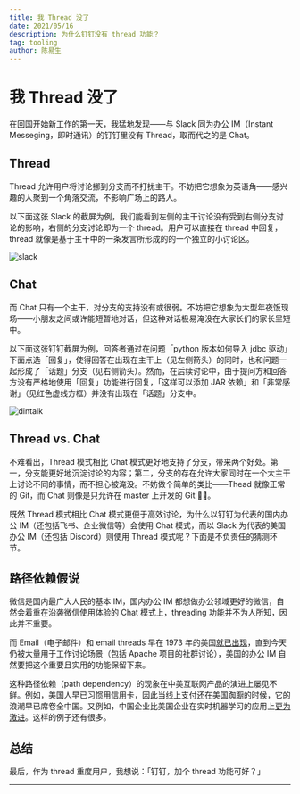 ```yaml
---
title: 我 Thread 没了
date: 2021/05/16
description: 为什么钉钉没有 thread 功能？
tag: tooling
author: 陈易生
---
```


# 我 Thread 没了

在回国开始新工作的第一天，我猛地发现——与 Slack 同为办公 IM（Instant Messeging，即时通讯）的钉钉里没有 Thread，取而代之的是 Chat。

## Thread

Thread 允许用户将讨论挪到分支而不打扰主干。不妨把它想象为英语角——感兴趣的人聚到一个角落交流，不影响广场上的路人。

以下面这张 Slack 的截屏为例，我们能看到左侧的主干讨论没有受到右侧分支讨论的影响，右侧的分支讨论即为一个 thread。用户可以直接在 thread 中回复，thread 就像是基于主干中的一条发言所形成的的一个独立的小讨论区。

![slack](/images/thread/slack.png)

## Chat

而 Chat 只有一个主干，对分支的支持没有或很弱。不妨把它想象为大型年夜饭现场——小朋友之间或许能短暂地对话，但这种对话极易淹没在大家长们的家长里短中。

以下面这张钉钉截屏为例，回答者通过在问题「python 版本如何导入 jdbc 驱动」下面点选「回复」，使得回答在出现在主干上（见左侧箭头）的同时，也和问题一起形成了「话题」分支（见右侧箭头）。然而，在后续讨论中，由于提问方和回答方没有严格地使用「回复」功能进行回复，「这样可以添加 JAR 依赖」和「非常感谢」（见红色虚线方框）并没有出现在「话题」分支中。

![dintalk](/images/thread/dintalk.png)

## Thread vs. Chat

不难看出，Thread 模式相比 Chat 模式更好地支持了分支，带来两个好处。第一，分支能更好地沉淀讨论的内容；第二，分支的存在允许大家同时在一个大主干上讨论不同的事情，而不担心被淹没。不妨做个简单的类比——Thead 就像正常的 Git，而 Chat 则像是只允许在 master 上开发的 Git 🤦‍♂️。

既然 Thread 模式相比 Chat 模式更便于高效讨论，为什么以钉钉为代表的国内办公 IM（还包括飞书、企业微信等）会使用 Chat 模式，而以 Slack 为代表的美国办公 IM（还包括 Discord）则使用 Thread 模式呢？下面是不负责任的猜测环节。

## 路径依赖假说

微信是国内最广大人民的基本 IM，国内办公 IM 都想做办公领域更好的微信，自然会着重在沿袭微信使用体验的 Chat 模式上，threading 功能并不为人所知，因此并不重要。

而 Email（电子邮件）和 email threads 早在 1973 年的美国[就已出现](https://en.wikipedia.org/wiki/Email)，直到今天仍被大量用于工作讨论场景（包括 Apache 项目的社群讨论），美国的办公 IM 自然要把这个重要且实用的功能保留下来。

这种路径依赖（path dependency）的现象在中美互联网产品的演进上屡见不鲜。例如，美国人早已习惯用信用卡，因此当线上支付还在美国踟蹰的时候，它的浪潮早已席卷全中国。又例如，中国企业比美国企业在实时机器学习的应用上[更为激进](https://huyenchip.com/2020/12/27/real-time-machine-learning.html)。这样的例子还有很多。

## 总结

最后，作为 thread 重度用户，我想说：「钉钉，加个 thread 功能可好？」

---
